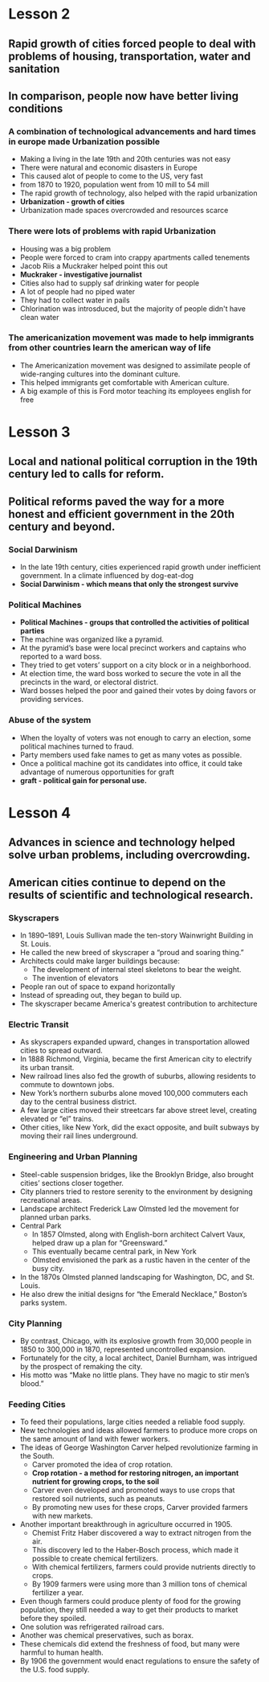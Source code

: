 # Lesson 2
## Rapid growth of cities forced people to deal with problems of housing, transportation, water and sanitation
## In comparison, people now have better living conditions

### A combination of technological advancements and hard times in europe made Urbanization possible
- Making a living in the late 19th and 20th centuries was not easy
- There were natural and economic disasters in Europe
- This caused alot of people to come to the US, very fast
- from 1870 to 1920, population went from 10 mill to 54 mill
- The rapid growth of technology, also helped with the rapid urbanization
- **Urbanization - growth of cities**
- Urbanization made spaces overcrowded and resources scarce

### There were lots of problems with rapid Urbanization
- Housing was a big problem
- People were forced to cram into crappy apartments called tenements
- Jacob Riis a Muckraker helped point this out
- **Muckraker - investigative journalist**
- Cities also had to supply saf drinking water for people
- A lot of people had no piped water
- They had to collect water in pails
- Chlorination was introsduced, but the majority of people didn't have clean water

### The americanization movement was made to help immigrants from other countries learn the american way of life
- The Americanization movement was designed to assimilate people of wide-ranging cultures into the dominant culture. 
- This helped immigrants get comfortable with American culture.
- A big example of this is Ford motor teaching its employees english for free

# Lesson 3
## Local and national political corruption in the 19th century led to calls for reform.
## Political reforms paved the way for a more honest and efficient government in the 20th century and beyond.
### Social Darwinism
- In the late 19th century, cities experienced rapid growth under inefficient government. In a climate influenced by dog-eat-dog 
- **Social Darwinism - which means that only the strongest survive**

### Political Machines
- **Political Machines - groups that controlled the activities of political parties**
- The machine was organized like a pyramid. 
- At the pyramid’s base were local precinct workers and captains who reported to a ward boss. 
- They tried to get voters’ support on a city block or in a neighborhood. 
- At election time, the ward boss worked to secure the vote in all the precincts in the ward, or electoral district. 
- Ward bosses helped the poor and gained their votes by doing favors or providing services.

### Abuse of the system
- When the loyalty of voters was not enough to carry an election, some political machines turned to fraud.
- Party members used fake names to get as many votes as possible. 
- Once a political machine got its candidates into office, it could take advantage of numerous opportunities for graft
- **graft - political gain for personal use.**

# Lesson 4
## Advances in science and technology helped solve urban problems, including overcrowding.
## American cities continue to depend on the results of scientific and technological research.

### Skyscrapers
- In 1890–1891, Louis Sullivan made the ten-story Wainwright Building in St. Louis. 
- He called the new breed of skyscraper a “proud and soaring thing.” 
- Architects could make larger buildings because:
  - The development of internal steel skeletons to bear the weight.
  - The invention of elevators
- People ran out of space to expand horizontally
- Instead of spreading out, they began to build up.
- The skyscraper became America's greatest contribution to architecture
### Electric Transit
- As skyscrapers expanded upward, changes in transportation allowed cities to spread outward.
- In 1888 Richmond, Virginia, became the first American city to electrify its urban transit.
- New railroad lines also fed the growth of suburbs, allowing residents to commute to downtown jobs.
- New York’s northern suburbs alone moved 100,000 commuters each day to the central business district.
- A few large cities moved their streetcars far above street level, creating elevated or “el” trains. 
- Other cities, like New York, did the exact opposite, and built subways by moving their rail lines underground. 
### Engineering and Urban Planning
- Steel-cable suspension bridges, like the Brooklyn Bridge, also brought cities’ sections closer together. 
- City planners tried to restore serenity to the environment by designing recreational areas.
- Landscape architect Frederick Law Olmsted led the movement for planned urban parks.
- Central Park
  - In 1857 Olmsted, along with English-born architect Calvert Vaux, helped draw up a plan for “Greensward.”
  - This eventually became central park, in New York
  - Olmsted envisioned the park as a rustic haven in the center of the busy city. 
- In the 1870s Olmsted planned landscaping for Washington, DC, and St. Louis.
- He also drew the initial designs for “the Emerald Necklace,” Boston’s parks system.
### City Planning
- By contrast, Chicago, with its explosive growth from 30,000 people in 1850 to 300,000 in 1870, represented uncontrolled expansion. 
- Fortunately for the city, a local architect, Daniel Burnham, was intrigued by the prospect of remaking the city. 
- His motto was “Make no little plans. They have no magic to stir men’s blood.” 
### Feeding Cities
- To feed their populations, large cities needed a reliable food supply.
- New technologies and ideas allowed farmers to produce more crops on the same amount of land with fewer workers.
- The ideas of George Washington Carver helped revolutionize farming in the South.
  - Carver promoted the idea of crop rotation.
  - **Crop rotation - a method for restoring nitrogen, an important nutrient for growing crops, to the soil**
  - Carver even developed and promoted ways to use crops that restored soil nutrients, such as peanuts. 
  - By promoting new uses for these crops, Carver provided farmers with new markets.
- Another important breakthrough in agriculture occurred in 1905.
  - Chemist Fritz Haber discovered a way to extract nitrogen from the air.
  - This discovery led to the Haber-Bosch process, which made it possible to create chemical fertilizers.
  - With chemical fertilizers, farmers could provide nutrients directly to crops. 
  -  By 1909 farmers were using more than 3 million tons of chemical fertilizer a year.
- Even though farmers could produce plenty of food for the growing population, they still needed a way to get their products to market before they spoiled.
- One solution was refrigerated railroad cars. 
- Another was chemical preservatives, such as borax. 
- These chemicals did extend the freshness of food, but many were harmful to human health. 
- By 1906 the government would enact regulations to ensure the safety of the U.S. food supply.
